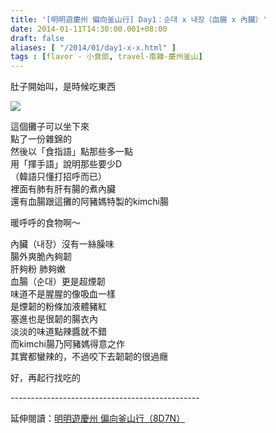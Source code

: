 ```yaml
---
title: '[明明遊慶州 偏向釜山行] Day1：순대 x 내장（血腸 x 內臟）'
date: 2014-01-11T14:30:00.001+08:00
draft: false
aliases: [ "/2014/01/day1-x-x.html" ]
tags : [flavor - 小食部, travel-南韓-慶州釜山]
---
```


肚子開始叫，是時候吃東西  

![](/images/busanjj1c.jpg)

這個攤子可以坐下來  
點了一份雜錦的  
然後以「食指語」點那些多一點  
用「揮手語」說明那些要少D  
（韓語只懂打招呼而已）  
裡面有肺有肝有腸的煮內臟  
還有血腸跟這攤的阿豬媽特製的kimchi腸  
  
暖呼呼的食物啊～  
  
內臟（내장）沒有一絲臊味  
腸外爽脆內夠韌  
肝夠粉 肺夠嫩  
血腸（순대）更是超煙韌  
味道不是腥腥的像吸血一樣  
是煙韌的粉條加液體豬紅  
塞進也是很韌的腸衣內  
淡淡的味道點辣醬就不錯  
而kimchi腸乃阿豬媽得意之作  
其實都蠻辣的，不過咬下去韌韌的很過癮  
  
好，再起行找吃的  
  
\-----------------------------------------------  
  
延伸閱讀：[明明遊慶州 偏向釜山行（8D7N）](https://hidie.net/busanjj8d7n/)
